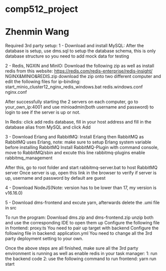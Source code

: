 # comp512_project
# Zhenmin Wang

Required 3rd party setup:
1 - Download and install MySQL:
After the database is setup, use dms.sql to setup the database schema, this is only database structure so you need to add mock data for testing

2 - Redis, NGXIN and MinIO:
Download the following zip as well as install redis from this website: https://redis.com/redis-enterprise/redis-insight/
NGINX&MINIO&REDIS.zip
download the zip onto two different computer and edit the following files for ip-binding:
start_minio_cluster12_nginx_redis_windows.bat
redis.windows.conf
nginx.conf

After successfully starting the 2 servers on each computer, go to your_own_ip:4001 and use minioadmin(both username and password) to login to see if the server is up or not.

In Redis: click add redis database, fill in your host address and fill in the database alias from MySQL and click Add

3 - Download Erlang and RabbitMQ:
Install Erlang then RabbitMQ as RabbitMQ uses Erlang, note: make sure to setup Erlang system variable before installing RabbitMQ
Install RabbitMQ-Plugin with command console, move to RabbitMQ/sbin and excute this line 
rabbitmq-plugins enable rabbitmq_management

After this, go to root folder and start rabbitmq-server.bat to host RabbitMQ server
Once server is up, open this link in the browser to verify if server is up, username and password by default are guest

4 - Download NodeJS(Note: version has to be lower than 17, my version is v16.16.0)

5 - Download dms-frontend and excute yarn, afterwards delete the .umi file in src

To run the program:
Download dms.zip and dms-frontend.zip
unzip both and use the corresponding IDE to open them up
Configure the following file in frontend:
proxy.ts
You need to pair up target with backend 
Configure the following file in backend:
application.yml
You need to change all the 3rd party deployment setting to your own.

Once the above steps are all finished, make sure all the 3rd party environment is running as well as enable redis in your task manager:
1: run the backend code
2: use the following command to run frontend:
yarn run start



